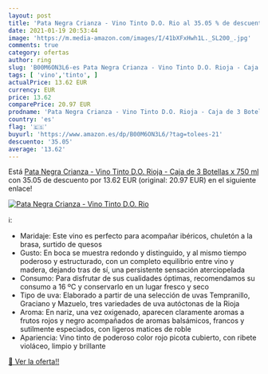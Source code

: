 ```yaml
---
layout: post
title: 'Pata Negra Crianza - Vino Tinto D.O. Rio al 35.05 % de descuento'
date: 2021-01-19 20:53:44
image: 'https://m.media-amazon.com/images/I/41bXFxHwh1L._SL200_.jpg'
comments: true
category: ofertas
author: ring
slug: 'B00M6ON3L6-es Pata Negra Crianza - Vino Tinto D.O. Rioja - Caja de 3...'
tags: [ 'vino','tinto', ]
actualPrice: 13.62 EUR
currency: EUR
price: 13.62
comparePrice: 20.97 EUR
prodname: 'Pata Negra Crianza - Vino Tinto D.O. Rioja - Caja de 3 Botellas x 750 ml'
country: 'es'
flag: '🇪🇸'
buyurl: 'https://www.amazon.es/dp/B00M6ON3L6/?tag=tolees-21'
descuento: '35.05'
average: '13.62'
---
```


Está [Pata Negra Crianza - Vino Tinto D.O. Rioja - Caja de 3 Botellas x 750 ml](https://www.amazon.es/dp/B00M6ON3L6/?tag=tolees-21) con 35.05 de descuento por 13.62 EUR (original: 20.97 EUR) en el siguiente enlace!

[![Pata Negra Crianza - Vino Tinto D.O. Rio](https://m.media-amazon.com/images/I/41bXFxHwh1L._SL200_.jpg)](https://www.amazon.es/dp/B00M6ON3L6/?tag=tolees-21)

ℹ️:

- Maridaje: Este vino es perfecto para acompañar ibéricos, chuletón a la brasa, surtido de quesos
- Gusto: En boca se muestra redondo y distinguido, y al mismo tiempo poderoso y estructurado, con un completo equilibrio entre vino y madera, dejando tras de sí, una persistente sensación aterciopelada
- Consumo: Para disfrutar de sus cualidades óptimas, recomendamos su consumo a 16 ºC y conservarlo en un lugar fresco y seco
- Tipo de uva: Elaborado a partir de una selección de uvas Tempranillo, Graciano y Mazuelo, tres variedades de uva autóctonas de la Rioja
- Aroma: En nariz, una vez oxigenado, aparecen claramente aromas a frutos rojos y negro acompañados de aromas balsámicos, francos y sutilmente especiados, con ligeros matices de roble
- Apariencia: Vino tinto de poderoso color rojo picota cubierto, con ribete violáceo, limpio y brillante

[🛒 Ver la oferta!!](https://www.amazon.es/dp/B00M6ON3L6/?tag=tolees-21)
